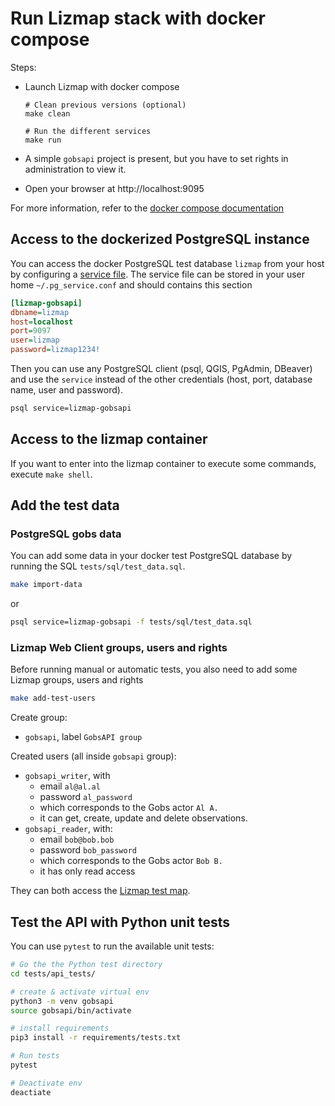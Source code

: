 # Run Lizmap stack with docker compose

Steps:

- Launch Lizmap with docker compose
    ```
    # Clean previous versions (optional)
    make clean

    # Run the different services
    make run
    ```

- A simple `gobsapi` project is present, but you have to set rights in administration to view it.

- Open your browser at http://localhost:9095

For more information, refer to the [docker compose documentation](https://docs.docker.com/compose/)

## Access to the dockerized PostgreSQL instance

You can access the docker PostgreSQL test database `lizmap` from your host by configuring a
[service file](https://docs.qgis.org/latest/en/docs/user_manual/managing_data_source/opening_data.html#postgresql-service-connection-file).
The service file can be stored in your user home `~/.pg_service.conf` and should contains this section

```ini
[lizmap-gobsapi]
dbname=lizmap
host=localhost
port=9097
user=lizmap
password=lizmap1234!
```

Then you can use any PostgreSQL client (psql, QGIS, PgAdmin, DBeaver) and use the `service`
instead of the other credentials (host, port, database name, user and password).

```bash
psql service=lizmap-gobsapi
```

## Access to the lizmap container

If you want to enter into the lizmap container to execute some commands,
execute `make shell`.

## Add the test data

### PostgreSQL gobs data

You can add some data in your docker test PostgreSQL database by running the SQL `tests/sql/test_data.sql`.

```bash
make import-data
```
or
```bash
psql service=lizmap-gobsapi -f tests/sql/test_data.sql
```

### Lizmap Web Client groups, users and rights

Before running manual or automatic tests, you also need to add some Lizmap groups, users and rights

```bash
make add-test-users
```

Create group:
* `gobsapi`, label `GobsAPI group`

Created users (all inside `gobsapi` group):
* `gobsapi_writer`, with
  * email `al@al.al`
  * password `al_password`
  * which corresponds to the Gobs actor `Al A.`
  * it can get, create, update and delete observations.
* `gobsapi_reader`, with:
  * email `bob@bob.bob`
  * password `bob_password`
  * which corresponds to the Gobs actor `Bob B.`
  * it has only read access

They can both access the [Lizmap test map](http://localhost:9095/index.php/view/map/?repository=gobsapi&project=gobsapi).

## Test the API with Python unit tests

You can use `pytest` to run the available unit tests:

```bash
# Go the the Python test directory
cd tests/api_tests/

# create & activate virtual env
python3 -m venv gobsapi
source gobsapi/bin/activate

# install requirements
pip3 install -r requirements/tests.txt

# Run tests
pytest

# Deactivate env
deactiate
```
